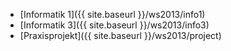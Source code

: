 *   [Informatik 1]({{ site.baseurl }}/ws2013/info1)
*   [Informatik 3]({{ site.baseurl }}/ws2013/info3)
*   [Praxisprojekt]({{ site.baseurl }}/ws2013/project)
